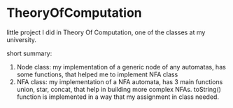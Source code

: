 # TheoryOfComputation
little project I did in Theory Of Computation, one of the classes at my university.

short summary:
1. Node class: my implementation of a generic node of any automatas, has some functions, that helped me to implement NFA class
2. NFA class: my implementation of a NFA automata, has 3 main functions union, star, concat, that help in building more complex NFAs. toString() function is implemented in a way that my assignment in class needed.
  
